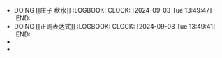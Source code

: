 - DOING [[庄子 秋水]]
  :LOGBOOK:
  CLOCK: [2024-09-03 Tue 13:49:47]
  :END:
- DOING [[正则表达式]]
  :LOGBOOK:
  CLOCK: [2024-09-03 Tue 13:49:41]
  :END:
-
-
